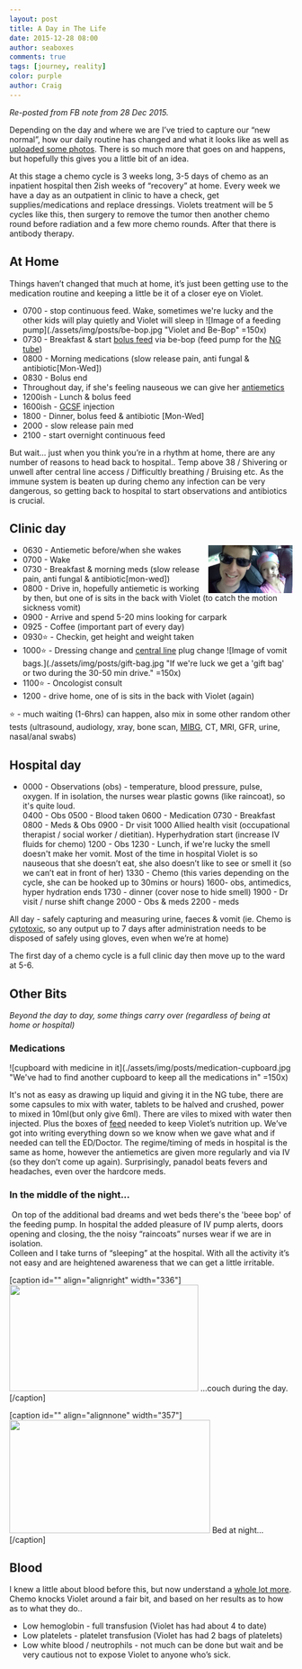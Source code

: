 ```yaml
---
layout: post
title: A Day in The Life
date: 2015-12-28 08:00
author: seaboxes
comments: true
tags: [journey, reality]
color: purple
author: Craig
---
```

*Re-posted from FB note from 28 Dec 2015.*

Depending on the day and where we are I’ve tried to capture our “new normal”, how our daily routine has changed and what it looks like as well as [uploaded some photos](https://www.facebook.com/media/set/?set=a.10153511821448509.1073741829.684173508&amp;type=1&amp;l=9f71288a0f). There is so much more that goes on and happens, but hopefully this gives you a little bit of an idea.

At this stage a chemo cycle is 3 weeks long, 3-5 days of chemo as an inpatient hospital then 2ish weeks of “recovery” at home. Every week we have a day as an outpatient in clinic to have a check, get supplies/medications and replace dressings. Violets treatment will be 5 cycles like this, then surgery to remove the tumor then another chemo round before radiation and a few more chemo rounds. After that there is antibody therapy.

## At Home
Things haven’t changed that much at home, it’s just been getting use to the medication routine and keeping a little be it of a closer eye on Violet.
* 0700 - stop continuous feed. Wake, sometimes we're lucky and the other kids will play quietly and Violet will sleep in
![Image of a feeding pump](./assets/img/posts/be-bop.jpg "Violet and Be-Bop" =150x)
* 0730 - Breakfast & start [bolus feed](https://en.wikipedia.org/wiki/Bolus_(medicine)) via be-bop (feed pump for the [NG tube](https://en.wikipedia.org/wiki/Nasogastric_intubation))
* 0800 - Morning medications (slow release pain, anti fungal & antibiotic[Mon-Wed])
* 0830 - Bolus end
* Throughout day, if she's feeling nauseous we can give her [antiemetics](https://en.wikipedia.org/wiki/Antiemetic)
* 1200ish - Lunch & bolus feed
* 1600ish - [GCSF](https://en.wikipedia.org/wiki/Granulocyte_colony-stimulating_factor) injection</li>
* 1800 - Dinner, bolus feed & antibiotic [Mon-Wed]
* 2000 - slow release pain med
* 2100 - start overnight continuous feed

But wait... just when you think you’re in a rhythm at home, there are any number of reasons to head back to hospital.. Temp above 38 / Shivering or unwell after central line access / Difficultly breathing / Bruising etc. As the immune system is beaten up during chemo <span class="_5yi_">any</span> infection can be very dangerous, so getting back to hospital to start observations and antibiotics is crucial.

## Clinic day
* 0630 - Antiemetic before/when she wakes
<img src="/assets/img/posts/backseat-driver.jpg" alt="" width="150"  style="float: right;" alt="I'm learning how to be a great backseat driver"></img>
* 0700 - Wake
* 0730 - Breakfast & morning meds (slow release pain, anti fungal & antibiotic[mon-wed])
* 0800 - Drive in, hopefully antiemetic is working by then, but one of is sits in the back with Violet (to catch the motion sickness vomit)
* 0900 - Arrive and spend 5-20 mins looking for carpark
* 0925 - Coffee (important part of every day)
* 0930⭐ - Checkin, get height and weight taken
* 1000⭐ - Dressing change and [central line](https://en.wikipedia.org/wiki/Central_venous_catheter) plug change
![Image of vomit bags.](./assets/img/posts/gift-bag.jpg "If we're luck we get a 'gift bag' or two during the 30-50 min drive." =150x)
* 1100⭐ - Oncologist consult
* 1200 - drive home, one of is sits in the back with Violet (again)

⭐ - much waiting (1-6hrs) can happen, also mix in some other random other tests (ultrasound, audiology, xray, bone scan, [MIBG](https://en.wikipedia.org/wiki/Iobenguane), CT, MRI, GFR, urine, nasal/anal swabs)

## Hospital day

* 0000 - Observations (obs) - temperature, blood pressure, pulse, oxygen. If in isolation, the nurses wear plastic gowns (like raincoat), so it's quite loud.</li>
0400 - Obs</li>
0500 - Blood taken</li>
0600 - Medication</li>
0730 - Breakfast</li>
0800 - Meds &amp; Obs</li>
0900 - Dr visit</li>
1000 Allied health visit (occupational therapist / social worker / dietitian). Hyperhydration start (increase IV fluids for chemo)</li>
1200 - Obs</li>
1230 - Lunch, if we're lucky the smell doesn't make her vomit. Most of the time in hospital Violet is so nauseous that she doesn’t eat, she also doesn’t like to see or smell it (so we can’t eat in front of her)</li>
1330 - Chemo (this varies depending on the cycle, she can be hooked up to 30mins or hours)</li>
1600- obs, antimedics, hyper hydration ends</li>
1730 - dinner (cover nose to hide smell)</li>
1900 - Dr visit / nurse shift change</li>
2000 - Obs &amp; meds</li>
2200 - meds</li>


All day - safely capturing and measuring urine, faeces & vomit (ie. Chemo is [cytotoxic](https://en.wikipedia.org/wiki/Cytotoxicity), so any output up to 7 days after administration needs to be disposed of safely using gloves, even when we’re at home)

The first day of a chemo cycle is a full clinic day then move up to the ward at 5-6.

## Other Bits
*Beyond the day to day, some things carry over (regardless of being at home or hospital)*

### Medications
![cupboard with medicine in it](./assets/img/posts/medication-cupboard.jpg "We've had to find another cupboard to keep all the medications in" =150x)

<div class="_2cuy _3dgx _2vxa">It's not as easy as drawing up liquid and giving it in the NG tube, there are some capsules to mix with water, tablets to be halved and crushed, power to mixed in 10ml(but only give 6ml). There are viles to mixed with water then injected. Plus the boxes of <a href="http://l.facebook.com/l.php?u=http%3A%2F%2Fwww.nutricia.com.au%2Fclinical%2Fecn%2Fpdf%2FNutrini%2520%26%2520Nutrini%2520Multi%2520Fibre.pdf&amp;h=PAQEALjuk&amp;s=1" target="_blank" rel="nofollow">feed</a> needed to keep Violet’s nutrition up. We’ve got into writing everything down so we know when we gave what and if needed can tell the ED/Doctor. The regime/timing of meds in hospital is the same as home, however the antiemetics are given more regularly and via IV (so they don’t come up again). Surprisingly, panadol beats fevers and headaches, even over the hardcore meds.</div>
<div class="_2cuy _3dgx _2vxa"></div>
<div class="_2cuy _3dgx _2vxa"></div>
<div class="_2cuy _3dgx _2vxa"></div>
<h3 class="_2cuy _50a1 _2vxa">In the middle of the night...</h3>
<div class="_2cuy _3dgx _2vxa"> On top of the additional bad dreams and wet beds there's the 'beee bop' of the feeding pump. In hospital the added pleasure of IV pump alerts, doors opening and closing, the the noisy “raincoats” nurses wear if we are in isolation.</div>
<div class="_2cuy _3dgx _2vxa"></div>
<div class="_2cuy _3dgx _2vxa">Colleen and I take turns of “sleeping” at the hospital. With all the activity it’s not easy and are heightened awareness that we can get a little irritable.</div>
<div class="_2cuy _3dgx _2vxa"></div>
<div class="_2cuy _3dgx _2vxa">

[caption id="" align="alignright" width="336"]<img id="u_1c_5" class="_h2z _297z _4lh5 img" src="https://scontent-lax3-1.xx.fbcdn.net/hphotos-xat1/v/t1.0-9/10441344_10153514098088509_258976589779282016_n.jpg?oh=bb1c8e6c3e31ad9ea4c8df39b48a1c63&amp;oe=57441DA9" alt="" width="336" height="189" /> ...couch during the day.[/caption]

[caption id="" align="alignnone" width="357"]<img id="u_1c_4" class="_h2z _297z _4lh5 img" src="https://fbcdn-sphotos-h-a.akamaihd.net/hphotos-ak-xfp1/v/t1.0-9/12360152_10153514098298509_1558714566011022289_n.jpg?oh=7fd2c5cd679e11c32d00da333d4acc18&amp;oe=57343D25&amp;__gda__=1462893632_a83b9a8283a92def2662ec64a2d332ae" alt="" width="357" height="201" /> Bed at night...[/caption]


</div>
<div class="_2cuy _3dgx _2vxa"></div>
<h2 class="_2cuy _3dgx _2vxa">Blood</h2>
<div class="_2cuy _3dgx _2vxa">I knew a little about blood before this, but now understand a <a href="http://l.facebook.com/l.php?u=http%3A%2F%2Fwww.hematology.org%2FPatients%2FBasics%2F&amp;h=LAQEy4XBV&amp;s=1" target="_blank" rel="nofollow">whole lot more</a>. Chemo knocks Violet around a fair bit, and based on her results as to how as to what they do..</div>
<ul class="_5a_q _5yj1">
	<li class="_2cuy _509q _2vxa">Low hemoglobin - full transfusion (Violet has had about 4 to date)</li>
	<li class="_2cuy _509q _2vxa">Low platelets - platelet transfusion (Violet has had 2 bags of platelets)</li>
	<li class="_2cuy _509q _2vxa">Low white blood / neutrophils - not much can be done but wait and be <span class="_5yi_">very</span> cautious not to expose Violet to anyone who’s sick.</li>
</ul>
